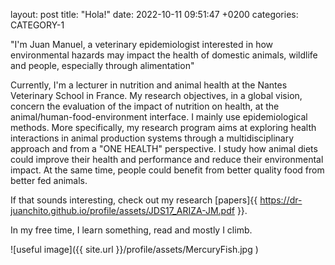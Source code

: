 layout: post
title:  "Hola!"
date:   2022-10-11 09:51:47 +0200
categories: CATEGORY-1

"I'm Juan Manuel, a veterinary epidemiologist interested in how environmental hazards may impact the health of domestic animals, wildlife and people, especially through alimentation"

Currently, I'm a lecturer in nutrition and animal health at the Nantes Veterinary School in France. My research objectives, in a global vision, concern the evaluation of the impact of nutrition on health, at the animal/human-food-environment interface. I mainly use epidemiological methods. More specifically, my research program aims at exploring health interactions in animal production systems through a multidisciplinary approach and from a "ONE HEALTH" perspective. I study how animal diets could improve their health and performance and reduce their environmental impact. At the same time, people could benefit from better quality food from better fed animals.

If that sounds interesting, check out my research [papers]{{ https://dr-juanchito.github.io/profile/assets/JDS17_ARIZA-JM.pdf }}.

In my free time, I learn something, read and mostly I climb.

![useful image]({{  site.url }}/profile/assets/MercuryFish.jpg )

